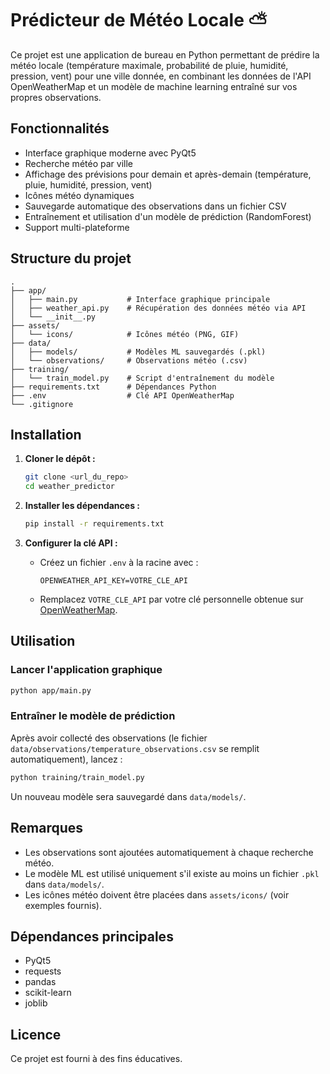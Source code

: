 # Prédicteur de Météo Locale ⛅️

Ce projet est une application de bureau en Python permettant de prédire la météo locale (température maximale, probabilité de pluie, humidité, pression, vent) pour une ville donnée, en combinant les données de l'API OpenWeatherMap et un modèle de machine learning entraîné sur vos propres observations.

## Fonctionnalités

- Interface graphique moderne avec PyQt5
- Recherche météo par ville
- Affichage des prévisions pour demain et après-demain (température, pluie, humidité, pression, vent)
- Icônes météo dynamiques
- Sauvegarde automatique des observations dans un fichier CSV
- Entraînement et utilisation d'un modèle de prédiction (RandomForest)
- Support multi-plateforme

## Structure du projet

```
.
├── app/
│   ├── main.py           # Interface graphique principale
│   ├── weather_api.py    # Récupération des données météo via API
│   └── __init__.py
├── assets/
│   └── icons/            # Icônes météo (PNG, GIF)
├── data/
│   ├── models/           # Modèles ML sauvegardés (.pkl)
│   └── observations/     # Observations météo (.csv)
├── training/
│   └── train_model.py    # Script d'entraînement du modèle
├── requirements.txt      # Dépendances Python
├── .env                  # Clé API OpenWeatherMap
└── .gitignore
```

## Installation

1. **Cloner le dépôt :**
   ```sh
   git clone <url_du_repo>
   cd weather_predictor
   ```

2. **Installer les dépendances :**
   ```sh
   pip install -r requirements.txt
   ```

3. **Configurer la clé API :**
   - Créez un fichier `.env` à la racine avec :
     ```
     OPENWEATHER_API_KEY=VOTRE_CLE_API
     ```
   - Remplacez `VOTRE_CLE_API` par votre clé personnelle obtenue sur [OpenWeatherMap](https://openweathermap.org/api).

## Utilisation

### Lancer l'application graphique

```sh
python app/main.py
```

### Entraîner le modèle de prédiction

Après avoir collecté des observations (le fichier `data/observations/temperature_observations.csv` se remplit automatiquement), lancez :

```sh
python training/train_model.py
```

Un nouveau modèle sera sauvegardé dans `data/models/`.

## Remarques

- Les observations sont ajoutées automatiquement à chaque recherche météo.
- Le modèle ML est utilisé uniquement s'il existe au moins un fichier `.pkl` dans `data/models/`.
- Les icônes météo doivent être placées dans `assets/icons/` (voir exemples fournis).

## Dépendances principales

- PyQt5
- requests
- pandas
- scikit-learn
- joblib

## Licence

Ce projet est fourni à des fins éducatives.
